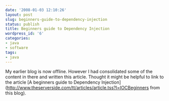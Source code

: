 ```yaml
---
date: '2008-01-03 12:10:26'
layout: post
slug: beginners-guide-to-dependency-injection
status: publish
title: Beginners guide to Dependency Injection
wordpress_id: '6'
categories:
- java
- software
tags:
- java
---
```


My earlier blog is now offline. However I had consolidated some of the content in there and written this article. Thought it might be helpful to link to the article [A beginners guide to Dependency Injection](http://www.theserverside.com/tt/articles/article.tss?l=IOCBeginners from this blog).


